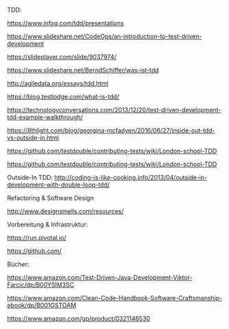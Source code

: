 
TDD:

https://www.infoq.com/tdd/presentations

https://www.slideshare.net/CodeOps/an-introduction-to-test-driven-development

https://slideplayer.com/slide/9037974/

https://www.slideshare.net/BerndSchiffer/was-ist-tdd

http://agiledata.org/essays/tdd.html

https://blog.testlodge.com/what-is-tdd/

https://technologyconversations.com/2013/12/20/test-driven-development-tdd-example-walkthrough/

https://8thlight.com/blog/georgina-mcfadyen/2016/06/27/inside-out-tdd-vs-outside-in.html

https://github.com/testdouble/contributing-tests/wiki/London-school-TDD

https://github.com/testdouble/contributing-tests/wiki/London-school-TDD

Outside-In TDD:
http://coding-is-like-cooking.info/2013/04/outside-in-development-with-double-loop-tdd/


Refactoring & Software Design

http://www.designsmells.com/resources/

Vorbereitung & Infrastruktur:

https://run.pivotal.io/

https://github.com/

Bücher:

https://www.amazon.com/Test-Driven-Java-Development-Viktor-Farcic/dp/B00YSIM3SC

https://www.amazon.com/Clean-Code-Handbook-Software-Craftsmanship-ebook/dp/B001GSTOAM

https://www.amazon.com/gp/product/0321146530

